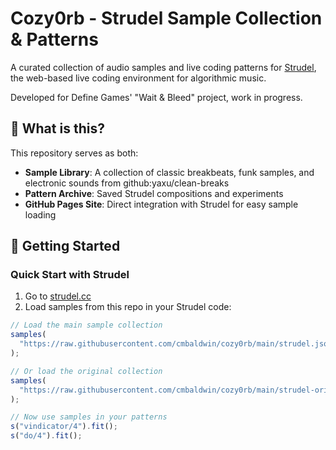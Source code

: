 # Cozy0rb - Strudel Sample Collection & Patterns

A curated collection of audio samples and live coding patterns for [Strudel](https://strudel.cc), the web-based live coding environment for algorithmic music.

Developed for Define Games' "Wait & Bleed" project, work in progress.

## 🎵 What is this?

This repository serves as both:

- **Sample Library**: A collection of classic breakbeats, funk samples, and electronic sounds from github:yaxu/clean-breaks
- **Pattern Archive**: Saved Strudel compositions and experiments
- **GitHub Pages Site**: Direct integration with Strudel for easy sample loading

## 🚀 Getting Started

### Quick Start with Strudel

1. Go to [strudel.cc](https://strudel.cc)
2. Load samples from this repo in your Strudel code:

```javascript
// Load the main sample collection
samples(
  "https://raw.githubusercontent.com/cmbaldwin/cozy0rb/main/strudel.json?version=1"
);

// Or load the original collection
samples(
  "https://raw.githubusercontent.com/cmbaldwin/cozy0rb/main/strudel-original.json?version=1"
);

// Now use samples in your patterns
s("vindicator/4").fit();
s("do/4").fit();
```
